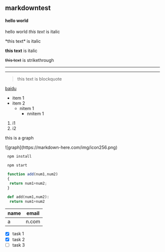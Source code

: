 ## markdowntest
#### hello world
hello world
*this text* is italic

\*this text\* is italic

**this text** is italic

~~this text~~ is strikethrough

---

___

> this text is blockquote

[baidu](www.baidu.com "123")

* item 1
* item 2
  * nitem 1
    * nnitem 1

1. i1
2. i2

<p>this is a graph</p>
![graph](https://markdown-here.com/img/icon256.png)

```bash
 npm install
 
 npm start
```
```javascript
 function add(num1,num2)
 {
  return num1+num2;
 }
```
```python
 def add(num1,num2):
  return num1+num2
```

|name|email|
|---|---|
|a|n.com|

* [x] task 1
* [x] task 2
* [ ] task 3
